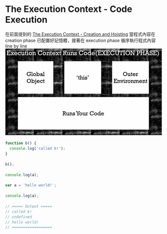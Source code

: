 # The Execution Context - Code Execution

在前面提到的 [The Execution Context - Creation and Hoisting](../ch2-10/README.md)
當程式內容在 creation phase 已配置好記憶體，接著在 execution phase 循序執行程式內容 line by line
![Alt text](execution_phase.png)

```javascript
function b() {
  console.log('called b!');
}

b();

console.log(a);

var a = 'hello world!';

console.log(a);

// ===== Output =====
// called b!
// undefined
// hello world!
// ==================
```